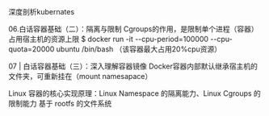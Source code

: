 深度剖析kubernates

06.白话容器基础（二）：隔离与限制
Cgroups的作用，是限制单个进程（容器）占用宿主机的资源上限
$ docker run -it --cpu-period=100000 --cpu-quota=20000 ubuntu /bin/bash （该容器最大占用20%cpu资源）

07 | 白话容器基础（三）：深入理解容器镜像
Docker容器内部默认继承宿主机的文件夹，可重新挂在（mount namesapace）

Linux 容器的核心实现原理：Linux Namespace 的隔离能力、Linux Cgroups 的限制能力 基于 rootfs 的文件系统
